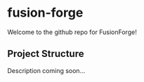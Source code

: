 # fusion-forge
Welcome to the github repo for FusionForge!

## Project Structure
Description coming soon...